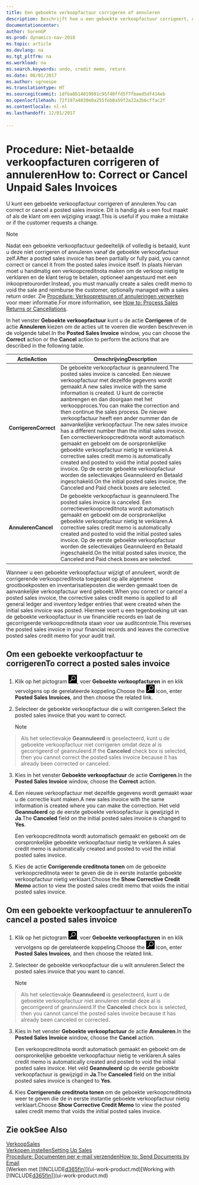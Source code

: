 ```yaml
---
title: Een geboekte verkoopfactuur corrigeren of annuleren
description: Beschrijft hoe u een geboekte verkoopfactuur corrigeert, ongedaan maakt of annuleert en een verkoopcreditnota vereffent.
documentationcenter: 
author: SorenGP
ms.prod: dynamics-nav-2018
ms.topic: article
ms.devlang: na
ms.tgt_pltfrm: na
ms.workload: na
ms.search.keywords: undo, credit memo, return
ms.date: 08/01/2017
ms.author: sgroespe
ms.translationtype: HT
ms.sourcegitcommit: 1dfba8b14019991c95f40ffd5f7fbaed5df414eb
ms.openlocfilehash: 72f197a4830e0a255feb0a59f2a22a2b6cffac2f
ms.contentlocale: nl-nl
ms.lasthandoff: 12/01/2017

---
```

# <a name="how-to-correct-or-cancel-unpaid-sales-invoices"></a><span data-ttu-id="fa4a6-103">Procedure: Niet-betaalde verkoopfacturen corrigeren of annuleren</span><span class="sxs-lookup"><span data-stu-id="fa4a6-103">How to: Correct or Cancel Unpaid Sales Invoices</span></span>
<span data-ttu-id="fa4a6-104">U kunt een geboekte verkoopfactuur corrigeren of annuleren.</span><span class="sxs-lookup"><span data-stu-id="fa4a6-104">You can correct or cancel a posted sales invoice.</span></span> <span data-ttu-id="fa4a6-105">Dit is handig als u een fout maakt of als de klant om een wijziging vraagt.</span><span class="sxs-lookup"><span data-stu-id="fa4a6-105">This is useful if you make a mistake or if the customer requests a change.</span></span>

> [!NOTE]  
>   <span data-ttu-id="fa4a6-106">Nadat een geboekte verkoopfactuur gedeeltelijk of volledig is betaald, kunt u deze niet corrigeren of annuleren vanaf de geboekte verkoopfactuur zelf.</span><span class="sxs-lookup"><span data-stu-id="fa4a6-106">After a posted sales invoice has been partially or fully paid, you cannot correct or cancel it from the posted sales invoice itself.</span></span> <span data-ttu-id="fa4a6-107">In plaats hiervan moet u handmatig een verkoopcreditnota maken om de verkoop nietig te verklaren en de klant terug te betalen, optioneel aangestuurd met een inkoopretourorder.</span><span class="sxs-lookup"><span data-stu-id="fa4a6-107">Instead, you must manually create a sales credit memo to void the sale and reimburse the customer, optionally managed with a sales return order.</span></span> <span data-ttu-id="fa4a6-108">Zie [Procedure: Verkoopretouren of annuleringen verwerken](sales-how-process-sales-returns-cancellations.md) voor meer informatie.</span><span class="sxs-lookup"><span data-stu-id="fa4a6-108">For more information, see [How to: Process Sales Returns or Cancellations](sales-how-process-sales-returns-cancellations.md).</span></span>

<span data-ttu-id="fa4a6-109">In het venster **Geboekte verkoopfactuur** kunt u de actie **Corrigeren** of de actie **Annuleren** kiezen om de acties uit te voeren die worden beschreven in de volgende tabel.</span><span class="sxs-lookup"><span data-stu-id="fa4a6-109">In the **Posted Sales Invoice** window, you can choose the **Correct** action or the **Cancel** action to perform the actions that are described in the following table.</span></span>

| <span data-ttu-id="fa4a6-110">Actie</span><span class="sxs-lookup"><span data-stu-id="fa4a6-110">Action</span></span> | <span data-ttu-id="fa4a6-111">Omschrijving</span><span class="sxs-lookup"><span data-stu-id="fa4a6-111">Description</span></span> |
| --- | --- |
| <span data-ttu-id="fa4a6-112">**Corrigeren**</span><span class="sxs-lookup"><span data-stu-id="fa4a6-112">**Correct**</span></span> |<span data-ttu-id="fa4a6-113">De geboekte verkoopfactuur is geannuleerd.</span><span class="sxs-lookup"><span data-stu-id="fa4a6-113">The posted sales invoice is canceled.</span></span> <span data-ttu-id="fa4a6-114">Een nieuwe verkoopfactuur met dezelfde gegevens wordt gemaakt.</span><span class="sxs-lookup"><span data-stu-id="fa4a6-114">A new sales invoice with the same information is created.</span></span> <span data-ttu-id="fa4a6-115">U kunt de correctie aanbrengen en dan doorgaan met het verkoopproces.</span><span class="sxs-lookup"><span data-stu-id="fa4a6-115">You can make the correction and then continue the sales process.</span></span> <span data-ttu-id="fa4a6-116">De nieuwe verkoopfactuur heeft een ander nummer dan de aanvankelijke verkoopfactuur.</span><span class="sxs-lookup"><span data-stu-id="fa4a6-116">The new sales invoice has a different number than the initial sales invoice.</span></span> <span data-ttu-id="fa4a6-117">Een correctieverkoopcreditnota wordt automatisch gemaakt en geboekt om de oorspronkelijke geboekte verkoopfactuur nietig te verklaren.</span><span class="sxs-lookup"><span data-stu-id="fa4a6-117">A corrective sales credit memo is automatically created and posted to void the initial posted sales invoice.</span></span> <span data-ttu-id="fa4a6-118">Op de eerste geboekte verkoopfactuur worden de selectievakjes Geannuleerd en Betaald ingeschakeld.</span><span class="sxs-lookup"><span data-stu-id="fa4a6-118">On the initial posted sales invoice, the Canceled and Paid check boxes are selected.</span></span> |
| <span data-ttu-id="fa4a6-119">**Annuleren**</span><span class="sxs-lookup"><span data-stu-id="fa4a6-119">**Cancel**</span></span> |<span data-ttu-id="fa4a6-120">De geboekte verkoopfactuur is geannuleerd.</span><span class="sxs-lookup"><span data-stu-id="fa4a6-120">The posted sales invoice is canceled.</span></span> <span data-ttu-id="fa4a6-121">Een correctieverkoopcreditnota wordt automatisch gemaakt en geboekt om de oorspronkelijke geboekte verkoopfactuur nietig te verklaren.</span><span class="sxs-lookup"><span data-stu-id="fa4a6-121">A corrective sales credit memo is automatically created and posted to void the initial posted sales invoice.</span></span> <span data-ttu-id="fa4a6-122">Op de eerste geboekte verkoopfactuur worden de selectievakjes Geannuleerd en Betaald ingeschakeld.</span><span class="sxs-lookup"><span data-stu-id="fa4a6-122">On the initial posted sales invoice, the Canceled and Paid check boxes are selected.</span></span> |

<span data-ttu-id="fa4a6-123">Wanneer u een geboekte verkoopfactuur wijzigt of annuleert, wordt de corrigerende verkoopcreditnota toegepast op alle algemene grootboekposten en inventarisatieposten die werden gemaakt toen de aanvankelijke verkoopfactuur werd geboekt.</span><span class="sxs-lookup"><span data-stu-id="fa4a6-123">When you correct or cancel a posted sales invoice, the corrective sales credit memo is applied to all general ledger and inventory ledger entries that were created when the initial sales invoice was posted.</span></span> <span data-ttu-id="fa4a6-124">Hiermee voert u een tegenboeking uit van de geboekte verkoopfactuur in uw financiële records en laat de gecorrigeerde verkoopcreditnota staan voor uw auditcontrole.</span><span class="sxs-lookup"><span data-stu-id="fa4a6-124">This reverses the posted sales invoice in your financial records and leaves the corrective posted sales credit memo for your audit trail.</span></span>

## <a name="to-correct-a-posted-sales-invoice"></a><span data-ttu-id="fa4a6-125">Om een geboekte verkoopfactuur te corrigeren</span><span class="sxs-lookup"><span data-stu-id="fa4a6-125">To correct a posted sales invoice</span></span>
1. <span data-ttu-id="fa4a6-126">Klik op het pictogram ![Zoeken naar pagina of rapport](media/ui-search/search_small.png "pictogram Zoeken naar pagina of rapport"), voer **Geboekte verkoopfacturen** in en klik vervolgens op de gerelateerde koppeling.</span><span class="sxs-lookup"><span data-stu-id="fa4a6-126">Choose the ![Search for Page or Report](media/ui-search/search_small.png "Search for Page or Report icon") icon, enter **Posted Sales Invoices**, and then choose the related link.</span></span>  
2. <span data-ttu-id="fa4a6-127">Selecteer de geboekte verkoopfactuur die u wilt corrigeren.</span><span class="sxs-lookup"><span data-stu-id="fa4a6-127">Select the posted sales invoice that you want to correct.</span></span>

    > [!NOTE]  
>   <span data-ttu-id="fa4a6-128">Als het selectievakje **Geannuleerd** is geselecteerd, kunt u de geboekte verkoopfactuur niet corrigeren omdat deze al is gecorrigeerd of geannuleerd.</span><span class="sxs-lookup"><span data-stu-id="fa4a6-128">If the **Canceled** check box is selected, then you cannot correct the posted sales invoice because it has already been corrected or canceled.</span></span>
3. <span data-ttu-id="fa4a6-129">Kies in het venster **Geboekte verkoopfactuur** de actie **Corrigeren**.</span><span class="sxs-lookup"><span data-stu-id="fa4a6-129">In the **Posted Sales Invoice** window, choose the **Correct** action.</span></span>  
4. <span data-ttu-id="fa4a6-130">Een nieuwe verkoopfactuur met dezelfde gegevens wordt gemaakt waar u de correctie kunt maken.</span><span class="sxs-lookup"><span data-stu-id="fa4a6-130">A new sales invoice with the same information is created where you can make the correction.</span></span> <span data-ttu-id="fa4a6-131">Het veld **Geannuleerd** op de eerste geboekte verkoopfactuur is gewijzigd in **Ja**.</span><span class="sxs-lookup"><span data-stu-id="fa4a6-131">The **Canceled** field on the initial posted sales invoice is changed to **Yes**.</span></span>

    <span data-ttu-id="fa4a6-132">Een verkoopcreditnota wordt automatisch gemaakt en geboekt om de oorspronkelijke geboekte verkoopfactuur nietig te verklaren.</span><span class="sxs-lookup"><span data-stu-id="fa4a6-132">A sales credit memo is automatically created and posted to void the initial posted sales invoice.</span></span>
5. <span data-ttu-id="fa4a6-133">Kies de actie **Corrigerende creditnota tonen** om de geboekte verkoopcreditnota weer te geven die de in eerste instantie geboekte verkoopfactuur nietig verklaart.</span><span class="sxs-lookup"><span data-stu-id="fa4a6-133">Choose the **Show Corrective Credit Memo** action to view the posted sales credit memo that voids the initial posted sales invoice.</span></span>

## <a name="to-cancel-a-posted-sales-invoice"></a><span data-ttu-id="fa4a6-134">Om een geboekte verkoopfactuur te annuleren</span><span class="sxs-lookup"><span data-stu-id="fa4a6-134">To cancel a posted sales invoice</span></span>
1. <span data-ttu-id="fa4a6-135">Klik op het pictogram ![Zoeken naar pagina of rapport](media/ui-search/search_small.png "pictogram Zoeken naar pagina of rapport"), voer **Geboekte verkoopfacturen** in en klik vervolgens op de gerelateerde koppeling.</span><span class="sxs-lookup"><span data-stu-id="fa4a6-135">Choose the ![Search for Page or Report](media/ui-search/search_small.png "Search for Page or Report icon") icon, enter **Posted Sales Invoices**, and then choose the related link.</span></span>  
2. <span data-ttu-id="fa4a6-136">Selecteer de geboekte verkoopfactuur die u wilt annuleren.</span><span class="sxs-lookup"><span data-stu-id="fa4a6-136">Select the posted sales invoice that you want to cancel.</span></span>

    > [!NOTE]  
>   <span data-ttu-id="fa4a6-137">Als het selectievakje **Geannuleerd** is geselecteerd, kunt u de geboekte verkoopfactuur niet annuleren omdat deze al is gecorrigeerd of geannuleerd.</span><span class="sxs-lookup"><span data-stu-id="fa4a6-137">If the **Canceled** check box is selected, then you cannot cancel the posted sales invoice because it has already been canceled or corrected.</span></span>
3. <span data-ttu-id="fa4a6-138">Kies in het venster **Geboekte verkoopfactuur** de actie **Annuleren**.</span><span class="sxs-lookup"><span data-stu-id="fa4a6-138">In the **Posted Sales Invoice** window, choose the **Cancel** action.</span></span>

    <span data-ttu-id="fa4a6-139">Een verkoopcreditnota wordt automatisch gemaakt en geboekt om de oorspronkelijke geboekte verkoopfactuur nietig te verklaren.</span><span class="sxs-lookup"><span data-stu-id="fa4a6-139">A sales credit memo is automatically created and posted to void the initial posted sales invoice.</span></span> <span data-ttu-id="fa4a6-140">Het veld **Geannuleerd** op de eerste geboekte verkoopfactuur is gewijzigd in **Ja**.</span><span class="sxs-lookup"><span data-stu-id="fa4a6-140">The **Canceled** field on the initial posted sales invoice is changed to **Yes**.</span></span>
4. <span data-ttu-id="fa4a6-141">Kies **Corrigerende creditnota tonen** om de geboekte verkoopcreditnota weer te geven die de in eerste instantie geboekte verkoopfactuur nietig verklaart.</span><span class="sxs-lookup"><span data-stu-id="fa4a6-141">Choose **Show Corrective Credit Memo** to view the posted sales credit memo that voids the initial posted sales invoice.</span></span>

## <a name="see-also"></a><span data-ttu-id="fa4a6-142">Zie ook</span><span class="sxs-lookup"><span data-stu-id="fa4a6-142">See Also</span></span>
[<span data-ttu-id="fa4a6-143">Verkoop</span><span class="sxs-lookup"><span data-stu-id="fa4a6-143">Sales</span></span>](sales-manage-sales.md)  
[<span data-ttu-id="fa4a6-144">Verkopen instellen</span><span class="sxs-lookup"><span data-stu-id="fa4a6-144">Setting Up Sales</span></span>](sales-setup-sales.md)  
[<span data-ttu-id="fa4a6-145">Procedure: Documenten per e-mail verzenden</span><span class="sxs-lookup"><span data-stu-id="fa4a6-145">How to: Send Documents by Email</span></span>](ui-how-send-documents-email.md)  
<span data-ttu-id="fa4a6-146">[Werken met [!INCLUDE[d365fin](includes/d365fin_md.md)]](ui-work-product.md)</span><span class="sxs-lookup"><span data-stu-id="fa4a6-146">[Working with [!INCLUDE[d365fin](includes/d365fin_md.md)]](ui-work-product.md)</span></span>

